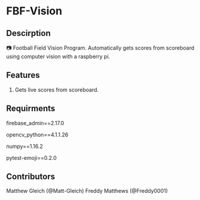 # FBF-Vision

## Descirption
📷 Football Field Vision Program. Automatically gets scores from scoreboard using computer vision with a raspberry pi.

## Features
1. Gets live scores from scoreboard.

## Requirments
firebase_admin==2.17.0

opencv_python==4.1.1.26

numpy==1.16.2

pytest-emoji==0.2.0

## Contributors
Matthew Gleich (@Matt-Gleich)
Freddy Matthews (@Freddy0001)